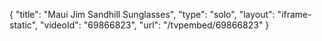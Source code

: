 {
    "title": "Maui Jim Sandhill Sunglasses",
    "type": "solo",
    "layout": "iframe-static",
    "videoId": "69866823",
    "url": "\/tvpembed\/69866823"
}
